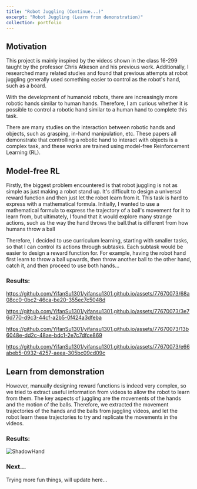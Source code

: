 ```yaml
---
title: "Robot Juggling (Continue...)"
excerpt: "Robot Juggling (Learn from demonstration)"
collection: portfolio
---
```

## Motivation

This project is mainly inspired by the videos shown in the class 16-299 taught by the professor Chris Atkeson and his previous work. Additionally, I researched many related studies and found that previous attempts at robot juggling generally used something easier to control as the robot's hand, such as a board.

With the development of humanoid robots, there are increasingly more robotic hands similar to human hands. Therefore, I am curious whether it is possible to control a robotic hand similar to a human hand to complete this task.

There are many studies on the interaction between robotic hands and objects, such as grasping, in-hand manipulation, etc. These papers all demonstrate that controlling a robotic hand to interact with objects is a complex task, and these works are trained using model-free Reinforcement Learning (RL).



## Model-free RL

Firstly, the biggest problem encountered is that robot juggling is not as simple as just making a robot stand up. It's difficult to design a universal reward function and then just let the robot learn from it. This task is hard to express with a mathematical formula. Initially, I wanted to use a mathematical formula to express the trajectory of a ball's movement for it to learn from, but ultimately, I found that it would explore many strange actions, such as the way the hand throws the ball.that is different from how humans throw a ball

Therefore, I decided to use curriculum learning, starting with smaller tasks, so that I can control its actions through subtasks. Each subtask would be easier to design a reward function for. For example, having the robot hand first learn to throw a ball upwards, then throw another ball to the other hand, catch it, and then proceed to use both hands...

### Results:


https://github.com/YifanSu1301/yifansu1301.github.io/assets/77670073/68a08cc0-0bc2-46ca-be20-355ec7c5048d




https://github.com/YifanSu1301/yifansu1301.github.io/assets/77670073/3e76d770-d9c3-44cf-a2b5-0f424a3dfeba




https://github.com/YifanSu1301/yifansu1301.github.io/assets/77670073/13b6048e-dd2c-48ae-bdc1-2e7c7dfce869



https://github.com/YifanSu1301/yifansu1301.github.io/assets/77670073/e66abeb5-0932-4257-aeea-305bc09cd09c


## Learn from demonstration

However, manually designing reward functions is indeed very complex, so we tried to extract useful information from videos to allow the robot to learn from them. The key aspects of juggling are the movements of the hands and the motion of the balls. Therefore, we extracted the movement trajectories of the hands and the balls from juggling videos, and let the robot learn these trajectories to try and replicate the movements in the videos.

### Results:

![ShadowHand](/images/portfolio/juggling/shadowhand.gif)

### Next...

Trying more fun things, will update here...

